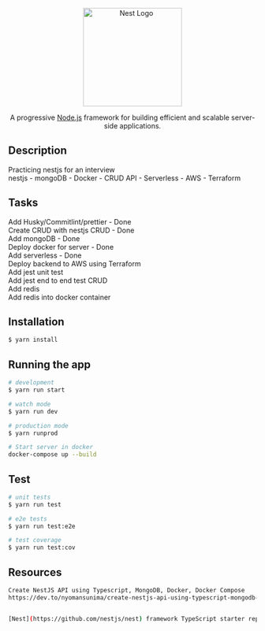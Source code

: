 <p align="center">
  <a href="http://nestjs.com/" target="blank"><img src="https://nestjs.com/img/logo-small.svg" width="200" alt="Nest Logo" /></a>
</p>

[circleci-image]: https://img.shields.io/circleci/build/github/nestjs/nest/master?token=abc123def456
[circleci-url]: https://circleci.com/gh/nestjs/nest

  <p align="center">A progressive <a href="http://nodejs.org" target="_blank">Node.js</a> framework for building efficient and scalable server-side applications.</p>
    <p align="center">

## Description

Practicing nestjs for an interview <br>
nestjs - mongoDB - Docker - CRUD API - Serverless - AWS - Terraform

## Tasks

Add Husky/Commitlint/prettier - Done <br>
Create CRUD with nestjs CRUD - Done <br>
Add mongoDB - Done <br>
Deploy docker for server - Done <br>
Add serverless - Done <br>
Deploy backend to AWS using Terraform <br>
Add jest unit test <br>
Add jest end to end test CRUD <br>
Add redis <br>
Add redis into docker container <br>

## Installation

```bash
$ yarn install
```

## Running the app

```bash
# development
$ yarn run start

# watch mode
$ yarn run dev

# production mode
$ yarn runprod

# Start server in docker
docker-compose up --build
```

## Test

```bash
# unit tests
$ yarn run test

# e2e tests
$ yarn run test:e2e

# test coverage
$ yarn run test:cov
```
## Resources 

```bash
Create NestJS API using Typescript, MongoDB, Docker, Docker Compose 
https://dev.to/nyomansunima/create-nestjs-api-using-typescript-mongodb-docker-docker-compose-29k9


[Nest](https://github.com/nestjs/nest) framework TypeScript starter repository.

